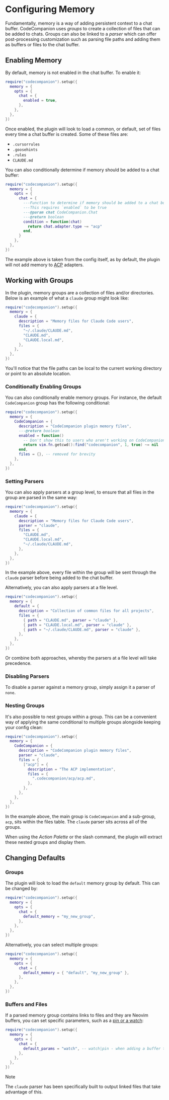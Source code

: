# Configuring Memory

Fundamentally, memory is a way of adding persistent context to a chat buffer. CodeCompanion uses _groups_ to create a collection of files that can be added to chats. Groups can also be linked to a _parser_ which can offer post-processing customization such as parsing file paths and adding them as buffers or files to the chat buffer.

## Enabling Memory

By default, memory is not enabled in the chat buffer. To enable it:

```lua
require("codecompanion").setup({
  memory = {
    opts = {
      chat = {
        enabled = true,
      },
    },
  },
})
```

Once enabled, the plugin will look to load a common, or default, set of files every time a chat buffer is created. Some of these files are:

- `.cursorrules`
- `.goosehints`
- `.rules`
- `CLAUDE.md`

You can also conditionally determine if memory should be added to a chat buffer:

```lua
require("codecompanion").setup({
  memory = {
    opts = {
      chat = {
        ---Function to determine if memory should be added to a chat buffer
        ---This requires `enabled` to be true
        ---@param chat CodeCompanion.Chat
        ---@return boolean
        condition = function(chat)
          return chat.adapter.type ~= "acp"
        end,
      }
    },
  },
})
```

The example above is taken from the config itself, as by default, the plugin will not add memory to [ACP](/usage/chat-buffer/agents) adapters.

## Working with Groups

In the plugin, memory groups are a collection of files and/or directories. Below is an example of what a `claude` group might look like:

```lua
require("codecompanion").setup({
  memory = {
    claude = {
      description = "Memory files for Claude Code users",
      files = {
        "~/.claude/CLAUDE.md",
        "CLAUDE.md",
        "CLAUDE.local.md",
      },
    },
  },
})
```

You'll notice that the file paths can be local to the current working directory or point to an absolute location.

### Conditionally Enabling Groups

You can also conditionally enable memory groups. For instance, the default `CodeCompanion` group has the following conditional:

```lua
require("codecompanion").setup({
  memory = {
    CodeCompanion = {
      description = "CodeCompanion plugin memory files",
      ---@return boolean
      enabled = function()
        -- Don't show this to users who aren't working on CodeCompanion itself
        return vim.fn.getcwd():find("codecompanion", 1, true) ~= nil
      end,
      files = {}, -- removed for brevity
    },
  },
})
```

### Setting Parsers

You can also apply parsers at a group level, to ensure that all files in the group are parsed in the same way:

```lua
require("codecompanion").setup({
  memory = {
    claude = {
      description = "Memory files for Claude Code users",
      parser = "claude",
      files = {
        "CLAUDE.md",
        "CLAUDE.local.md",
        "~/.claude/CLAUDE.md",
      },
    },
  },
})
```

In the example above, every file within the group will be sent through the `claude` parser before being added to the chat buffer.

Alternatively, you can also apply parsers at a file level.

```lua
require("codecompanion").setup({
  memory = {
    default = {
      description = "Collection of common files for all projects",
      files = {
        { path = "CLAUDE.md", parser = "claude" },
        { path = "CLAUDE.local.md", parser = "claude" },
        { path = "~/.claude/CLAUDE.md", parser = "claude" },
      },
    },
  },
})
```

Or combine both approaches, whereby the parsers at a file level will take precedence.

### Disabling Parsers

To disable a parser against a memory group, simply assign it a parser of `none`.

### Nesting Groups

It's also possible to nest groups within a group. This can be a convenient way of applying the same conditional to multiple groups alongside keeping your config clean:

```lua
require("codecompanion").setup({
  memory = {
    CodeCompanion = {
      description = "CodeCompanion plugin memory files",
      parser = "claude",
      files = {
        ["acp"] = {
          description = "The ACP implementation",
          files = {
            ".codecompanion/acp/acp.md",
          },
        },
      },
    },
  },
})
```

In the example above, the main group is `CodeCompanion` and a sub-group, `acp`, sits within the files table. The `claude` parser sits across all of the groups.

When using the _Action Palette_ or the slash command, the plugin will extract these nested groups and display them.

## Changing Defaults

### Groups

The plugin will look to load the `default` memory group by default. This can be changed by:

```lua
require("codecompanion").setup({
  memory = {
    opts = {
      chat = {
        default_memory = "my_new_group",
      },
    },
  },
})
```

Alternatively, you can select multiple groups:

```lua
require("codecompanion").setup({
  memory = {
    opts = {
      chat = {
        default_memory = { "default", "my_new_group" },
      },
    },
  },
})
```

### Buffers and Files

If a parsed memory group contains links to files and they are Neovim buffers, you can set specific parameters, such as a [pin or a watch](/usage/chat-buffer/variables#with-parameters):

```lua
require("codecompanion").setup({
  memory = {
    opts = {
      chat = {
        default_params = "watch", -- watch|pin - when adding a buffer to the chat
      },
    },
  },
})
```

> [!NOTE]
> The `claude` parser has been specifically built to output linked files that take advantage of this.
